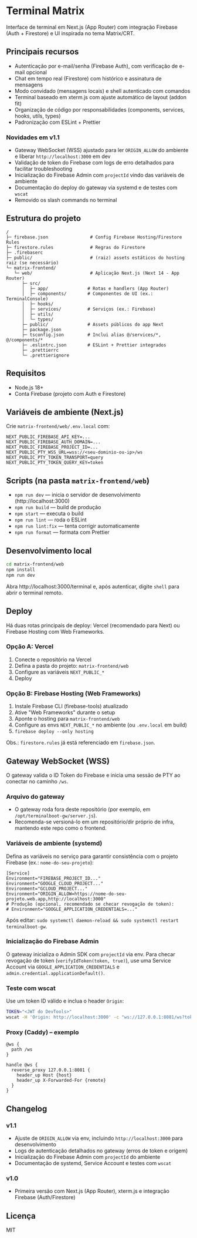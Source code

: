 # Terminal Matrix

Interface de terminal em Next.js (App Router) com integração Firebase (Auth + Firestore) e UI inspirada no tema Matrix/CRT.

## Principais recursos
- Autenticação por e-mail/senha (Firebase Auth), com verificação de e-mail opcional
- Chat em tempo real (Firestore) com histórico e assinatura de mensagens
- Modo convidado (mensagens locais) e shell autenticado com comandos
- Terminal baseado em xterm.js com ajuste automático de layout (addon fit)
- Organização de código por responsabilidades (components, services, hooks, utils, types)
- Padronização com ESLint + Prettier

### Novidades em v1.1
- Gateway WebSocket (WSS) ajustado para ler `ORIGIN_ALLOW` do ambiente e liberar `http://localhost:3000` em dev
- Validação de token do Firebase com logs de erro detalhados para facilitar troubleshooting
- Inicialização do Firebase Admin com `projectId` vindo das variáveis de ambiente
- Documentação do deploy do gateway via systemd e de testes com `wscat`
- Removido os slash commands no terminal

## Estrutura do projeto
```
/
├─ firebase.json                # Config Firebase Hosting/Firestore Rules
├─ firestore.rules              # Regras do Firestore
├─ .firebaserc
├─ public/                      # (raiz) assets estáticos do hosting raiz (se necessário)
└─ matrix-frontend/
   └─ web/                      # Aplicação Next.js (Next 14 - App Router)
      ├─ src/
      │  ├─ app/               # Rotas e handlers (App Router)
      │  ├─ components/        # Componentes de UI (ex.: TerminalConsole)
      │  ├─ hooks/
      │  ├─ services/          # Serviços (ex.: Firebase)
      │  ├─ utils/
      │  └─ types/
      ├─ public/               # Assets públicos do app Next
      ├─ package.json
      ├─ tsconfig.json         # Inclui alias @/services/*, @/components/*
      ├─ .eslintrc.json        # ESLint + Prettier integrados
      ├─ .prettierrc
      └─ .prettierignore
```

## Requisitos
- Node.js 18+
- Conta Firebase (projeto com Auth e Firestore)

## Variáveis de ambiente (Next.js)
Crie `matrix-frontend/web/.env.local` com:
```
NEXT_PUBLIC_FIREBASE_API_KEY=...
NEXT_PUBLIC_FIREBASE_AUTH_DOMAIN=...
NEXT_PUBLIC_FIREBASE_PROJECT_ID=...
NEXT_PUBLIC_PTY_WSS_URL=wss://<seu-dominio-ou-ip>/ws
NEXT_PUBLIC_PTY_TOKEN_TRANSPORT=query
NEXT_PUBLIC_PTY_TOKEN_QUERY_KEY=token
```

## Scripts (na pasta `matrix-frontend/web`)
- `npm run dev` — inicia o servidor de desenvolvimento (http://localhost:3000)
- `npm run build` — build de produção
- `npm start` — executa o build
- `npm run lint` — roda o ESLint
- `npm run lint:fix` — tenta corrigir automaticamente
- `npm run format` — formata com Prettier

## Desenvolvimento local
```bash
cd matrix-frontend/web
npm install
npm run dev
```

Abra http://localhost:3000/terminal e, após autenticar, digite `shell` para abrir o terminal remoto.

## Deploy
Há duas rotas principais de deploy: Vercel (recomendado para Next) ou Firebase Hosting com Web Frameworks.

### Opção A: Vercel
1. Conecte o repositório na Vercel
2. Defina a pasta do projeto: `matrix-frontend/web`
3. Configure as variáveis `NEXT_PUBLIC_*`
4. Deploy

### Opção B: Firebase Hosting (Web Frameworks)
1. Instale Firebase CLI (firebase-tools) atualizado
2. Ative "Web Frameworks" durante o setup
3. Aponte o hosting para `matrix-frontend/web`
4. Configure as envs `NEXT_PUBLIC_*` no ambiente (ou `.env.local` em build)
5. `firebase deploy --only hosting`

Obs.: `firestore.rules` já está referenciado em `firebase.json`.

## Gateway WebSocket (WSS)
O gateway valida o ID Token do Firebase e inicia uma sessão de PTY ao conectar no caminho `/ws`.

### Arquivo do gateway
- O gateway roda fora deste repositório (por exemplo, em `/opt/terminalboot-gw/server.js`).
- Recomenda-se versioná-lo em um repositório/dir próprio de infra, mantendo este repo como o frontend.

### Variáveis de ambiente (systemd)
Defina as variáveis no serviço para garantir consistência com o projeto Firebase (ex.: `nome-do-seu-projeto`):

```
[Service]
Environment="FIREBASE_PROJECT_ID..."
Environment="GOOGLE_CLOUD_PROJECT..."
Environment="GCLOUD_PROJECT..."
Environment="ORIGIN_ALLOW=https://nome-do-seu-projeto.web.app,http://localhost:3000"
# Produção (opcional, recomendado se checar revogação de token):
# Environment="GOOGLE_APPLICATION_CREDENTIALS=..."
```

Após editar: `sudo systemctl daemon-reload && sudo systemctl restart terminalboot-gw`.

### Inicialização do Firebase Admin
O gateway inicializa o Admin SDK com `projectId` via env. Para checar revogação de token (`verifyIdToken(token, true)`), use uma Service Account via `GOOGLE_APPLICATION_CREDENTIALS` e `admin.credential.applicationDefault()`.

### Teste com wscat
Use um token ID válido e inclua o header `Origin`:

```bash
TOKEN="<JWT do DevTools>"
wscat -H 'Origin: http://localhost:3000' -c "ws://127.0.0.1:8081/ws?token=${TOKEN}"
```

### Proxy (Caddy) – exemplo
```
@ws {
  path /ws
}

handle @ws {
  reverse_proxy 127.0.0.1:8081 {
    header_up Host {host}
    header_up X-Forwarded-For {remote}
  }
}
```

## Changelog

### v1.1
- Ajuste de `ORIGIN_ALLOW` via env, incluindo `http://localhost:3000` para desenvolvimento
- Logs de autenticação detalhados no gateway (erros de token e origem)
- Inicialização do Firebase Admin com `projectId` do ambiente
- Documentação de systemd, Service Account e testes com `wscat`

### v1.0
- Primeira versão com Next.js (App Router), xterm.js e integração Firebase (Auth/Firestore)

## Licença
MIT

